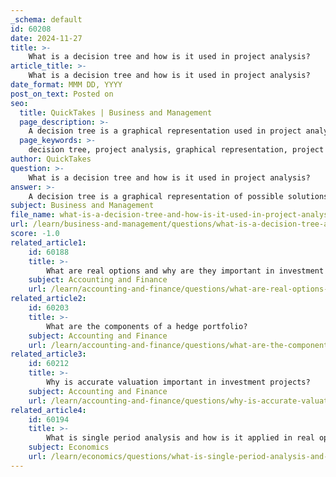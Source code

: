 ```yaml
---
_schema: default
id: 60208
date: 2024-11-27
title: >-
    What is a decision tree and how is it used in project analysis?
article_title: >-
    What is a decision tree and how is it used in project analysis?
date_format: MMM DD, YYYY
post_on_text: Posted on
seo:
  title: QuickTakes | Business and Management
  page_description: >-
    A decision tree is a graphical representation used in project analysis to visualize and analyze complex decision scenarios, helping project managers evaluate options and consider risks and expected values systematically.
  page_keywords: >-
    decision tree, project analysis, graphical representation, project management tool, evaluate options, chance events, expected monetary value, risk assessment, decision nodes, probabilities, financial analysis, systematic evaluation
author: QuickTakes
question: >-
    What is a decision tree and how is it used in project analysis?
answer: >-
    A decision tree is a graphical representation of possible solutions to a decision based on certain conditions. It is a powerful project management tool that helps project managers visualize and analyze complex decision scenarios. The structure of a decision tree consists of nodes that represent decisions, chance events, and outcomes, allowing for a systematic evaluation of different courses of action.\n\nIn project analysis, decision trees are used to evaluate various options and their potential outcomes. The process typically involves the following steps:\n\n1. **Define the Decision**: Start with a root node that represents the initial decision to be made, such as choosing between different project approaches (e.g., Approach A or Approach B).\n\n2. **Branching**: From the root node, branches are created for each possible decision or action. Each branch can lead to further decision nodes or chance nodes, which represent uncertain outcomes.\n\n3. **Assign Probabilities and Values**: For each chance node, probabilities of different outcomes are assigned based on historical data or expert judgment. Additionally, potential monetary values or benefits associated with each outcome are calculated.\n\n4. **Calculate Expected Values**: The expected monetary value (EMV) for each decision path can be computed by multiplying the probability of each outcome by its associated value and summing these products. This helps in determining which decision yields the highest expected value.\n\nFor example, consider a project management scenario where a decision tree is used to evaluate three different project options: building a new scheduling app, upgrading an existing app, or building a team productivity app. Each option has associated costs and potential revenue outcomes, which can be analyzed through the decision tree to identify the most financially viable option.\n\nDecision trees also facilitate risk assessment by allowing project managers to compare the risks and rewards of different decisions side by side. This structured approach aids in making informed decisions that consider both the probabilities of success and the potential financial impacts.\n\nIn summary, decision trees are an essential tool in project analysis, providing a clear framework for evaluating options, understanding risks, and making data-driven decisions. They can also be integrated with other valuation techniques, such as real options analysis, to enhance the decision-making process further.
subject: Business and Management
file_name: what-is-a-decision-tree-and-how-is-it-used-in-project-analysis.md
url: /learn/business-and-management/questions/what-is-a-decision-tree-and-how-is-it-used-in-project-analysis
score: -1.0
related_article1:
    id: 60188
    title: >-
        What are real options and why are they important in investment analysis?
    subject: Accounting and Finance
    url: /learn/accounting-and-finance/questions/what-are-real-options-and-why-are-they-important-in-investment-analysis
related_article2:
    id: 60203
    title: >-
        What are the components of a hedge portfolio?
    subject: Accounting and Finance
    url: /learn/accounting-and-finance/questions/what-are-the-components-of-a-hedge-portfolio
related_article3:
    id: 60212
    title: >-
        Why is accurate valuation important in investment projects?
    subject: Accounting and Finance
    url: /learn/accounting-and-finance/questions/why-is-accurate-valuation-important-in-investment-projects
related_article4:
    id: 60194
    title: >-
        What is single period analysis and how is it applied in real options?
    subject: Economics
    url: /learn/economics/questions/what-is-single-period-analysis-and-how-is-it-applied-in-real-options
---
```


&nbsp;
